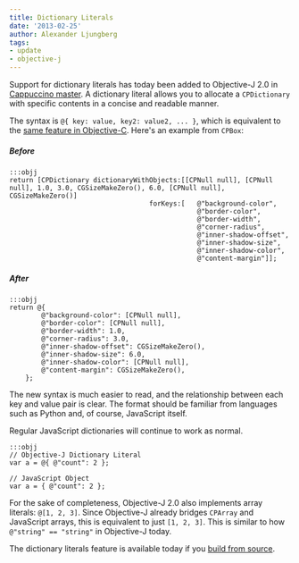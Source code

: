 ```yaml
---
title: Dictionary Literals
date: '2013-02-25'
author: Alexander Ljungberg
tags:
- update
- objective-j
---
```


Support for dictionary literals has today been added to Objective-J 2.0 in [Cappuccino master](https://github.com/cappuccino/cappuccino/commit/5200f945fe905d5f00addaa00bb78ae09a3cedaf). A dictionary literal allows you to allocate a `CPDictionary` with specific contents in a concise and readable manner.

The syntax is `@{ key: value, key2: value2, ... }`, which is equivalent to the [same feature in Objective-C](http://clang.llvm.org/docs/ObjectiveCLiterals.html). Here's an example from `CPBox`:

##### Before

    :::objj
    return [CPDictionary dictionaryWithObjects:[[CPNull null], [CPNull null], 1.0, 3.0, CGSizeMakeZero(), 6.0, [CPNull null], CGSizeMakeZero()]
                                       forKeys:[   @"background-color",
                                                   @"border-color",
                                                   @"border-width",
                                                   @"corner-radius",
                                                   @"inner-shadow-offset",
                                                   @"inner-shadow-size",
                                                   @"inner-shadow-color",
                                                   @"content-margin"]];

##### After

    :::objj
    return @{
            @"background-color": [CPNull null],
            @"border-color": [CPNull null],
            @"border-width": 1.0,
            @"corner-radius": 3.0,
            @"inner-shadow-offset": CGSizeMakeZero(),
            @"inner-shadow-size": 6.0,
            @"inner-shadow-color": [CPNull null],
            @"content-margin": CGSizeMakeZero(),
        };

The new syntax is much easier to read, and the relationship between each key and value pair is clear. The format should be familiar from languages such as Python and, of course, JavaScript itself.

Regular JavaScript dictionaries will continue to work as normal.

    :::objj
    // Objective-J Dictionary Literal
    var a = @{ @"count": 2 };

    // JavaScript Object
    var a = { @"count": 2 };

For the sake of completeness, Objective-J 2.0 also implements array literals: `@[1, 2, 3]`. Since Objective-J already bridges `CPArray` and JavaScript arrays, this is equivalent to just `[1, 2, 3]`. This is similar to how `@"string" == "string"` in Objective-J today.

The dictionary literals feature is available today if you [build from source](/learn/build-source.html).
